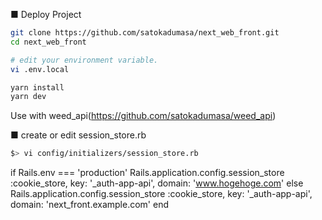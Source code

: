 ■ Deploy Project

```bash
git clone https://github.com/satokadumasa/next_web_front.git
cd next_web_front

# edit your environment variable.
vi .env.local

yarn install
yarn dev
```
Use with weed_api(https://github.com/satokadumasa/weed_api)


■ create or edit session_store.rb
```bash
$> vi config/initializers/session_store.rb
```

if Rails.env === 'production'
  Rails.application.config.session_store :cookie_store, key: '_auth-app-api', domain: 'www.hogehoge.com'
else
  Rails.application.config.session_store :cookie_store, key: '_auth-app-api', domain: 'next_front.example.com'
end
